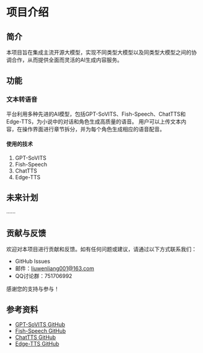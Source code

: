 # 项目介绍

## 简介

本项目旨在集成主流开源大模型，实现不同类型大模型以及同类型大模型之间的协调合作，从而提供全面而灵活的AI生成内容服务。

## 功能

### 文本转语音

平台利用多种先进的AI模型，包括GPT-SoVITS、Fish-Speech、ChatTTS和Edge-TTS，为小说中的对话和角色生成高质量的语音。
用户可以上传文本内容，在操作界面进行章节拆分，并为每个角色生成相应的语音配音。

#### 使用的技术

1. GPT-SoVITS
2. Fish-Speech
3. ChatTTS
4. Edge-TTS

## 未来计划

······

## 贡献与反馈

欢迎对本项目进行贡献和反馈。如有任何问题或建议，请通过以下方式联系我们：

- GitHub Issues
- 邮件：liuwenliang001@163.com
- QQ讨论群：751706992

感谢您的支持与参与！

## 参考资料

- [GPT-SoVITS GitHub](https://github.com/RVC-Boss/GPT-SoVITS)
- [Fish-Speech GitHub](https://github.com/fishaudio/fish-speech)
- [ChatTTS GitHub](https://github.com/2noise/ChatTTS)
- [Edge-TTS GitHub](https://github.com/rany2/edge-tts)
